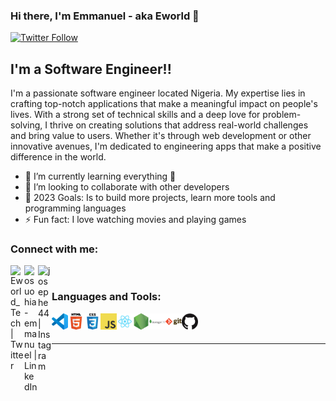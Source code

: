 ### Hi there, I'm Emmanuel - aka Eworld 👋

[![Twitter Follow](https://img.shields.io/twitter/follow/Eworld_Tech?color=1DA1F2&logo=twitter&style=for-the-badge)](https://twitter.com/intent/follow?original_referer=https%3A%2F%2Fgithub.com%Eworld_Tech&screen_name=Eworld_Tech)

## I'm a Software Engineer!!
I'm a passionate software engineer located Nigeria. My expertise lies in crafting top-notch applications that make a meaningful impact on people's lives. With a strong set of technical skills and a deep love for problem-solving, I thrive on creating solutions that address real-world challenges and bring value to users. Whether it's through web development or other innovative avenues, I'm dedicated to engineering apps that make a positive difference in the world.

- 🌱 I’m currently learning everything 🤣
- 👯 I’m looking to collaborate with other developers
- 🥅 2023 Goals: Is to build more projects, learn more tools and programming languages 
- ⚡ Fun fact: I love watching movies and playing games

### Connect with me:

[<img align="left" alt="Eworld_Tech | Twitter" width="22px" src="https://cdn.jsdelivr.net/npm/simple-icons@v3/icons/twitter.svg" />][twitter]
[<img align="left" alt="osuohia-emmanuel | LinkedIn" width="22px" src="https://cdn.jsdelivr.net/npm/simple-icons@v3/icons/linkedin.svg" />][linkedin]
[<img align="left" alt="josephe44 | Instagram" width="22px" src="https://cdn.jsdelivr.net/npm/simple-icons@v3/icons/instagram.svg" />][instagram]

<br />

### Languages and Tools:

<img align="left" alt="Visual Studio Code" width="26px" src="https://raw.githubusercontent.com/github/explore/80688e429a7d4ef2fca1e82350fe8e3517d3494d/topics/visual-studio-code/visual-studio-code.png" />
<img align="left" alt="HTML5" width="26px" src="https://raw.githubusercontent.com/github/explore/80688e429a7d4ef2fca1e82350fe8e3517d3494d/topics/html/html.png" />
<img align="left" alt="CSS3" width="26px" src="https://raw.githubusercontent.com/github/explore/80688e429a7d4ef2fca1e82350fe8e3517d3494d/topics/css/css.png" />
<img align="left" alt="JavaScript" width="26px" src="https://raw.githubusercontent.com/github/explore/80688e429a7d4ef2fca1e82350fe8e3517d3494d/topics/javascript/javascript.png" />
<img align="left" alt="React" width="26px" src="https://raw.githubusercontent.com/github/explore/80688e429a7d4ef2fca1e82350fe8e3517d3494d/topics/react/react.png" />
<img align="left" alt="Node.js" width="26px" src="https://raw.githubusercontent.com/github/explore/80688e429a7d4ef2fca1e82350fe8e3517d3494d/topics/nodejs/nodejs.png" />
<img align="left" alt="MongoDB" width="26px" src="https://raw.githubusercontent.com/github/explore/80688e429a7d4ef2fca1e82350fe8e3517d3494d/topics/mongodb/mongodb.png" />
<img align="left" alt="Git" width="26px" src="https://raw.githubusercontent.com/github/explore/80688e429a7d4ef2fca1e82350fe8e3517d3494d/topics/git/git.png" />
<img align="left" alt="GitHub" width="26px" src="https://raw.githubusercontent.com/github/explore/78df643247d429f6cc873026c0622819ad797942/topics/github/github.png" />
<br />
<br />

---

[twitter]: https://twitter.com/Eworld_Tech
[instagram]: https://instagram.com/josephe44
[linkedin]: https://linkedin.com/in/osuohia-emmanuel
